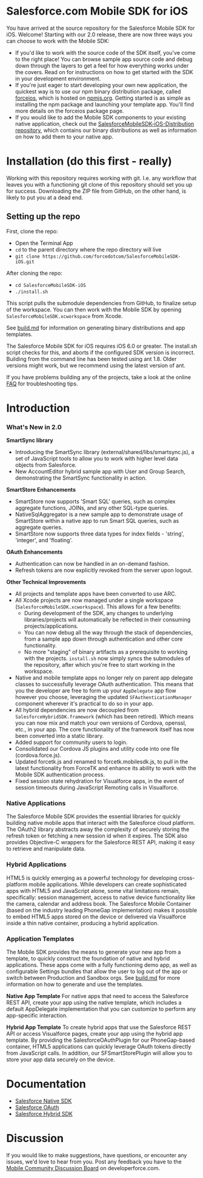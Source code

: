 # Salesforce.com Mobile SDK for iOS

You have arrived at the source repository for the Salesforce Mobile SDK for iOS.  Welcome!  Starting with our 2.0 release, there are now three ways you can choose to work with the Mobile SDK:

- If you'd like to work with the source code of the SDK itself, you've come to the right place!  You can browse sample app source code and debug down through the layers to get a feel for how everything works under the covers.  Read on for instructions on how to get started with the SDK in your development environment.
- If you're just eager to start developing your own new application, the quickest way is to use our npm binary distribution package, called [forceios](https://npmjs.org/package/forceios), which is hosted on [npmjs.org](https://npmjs.org/).  Getting started is as simple as installing the npm package and launching your template app.  You'll find more details on the forceios package page.
- If you would like to add the Mobile SDK components to your existing native application, check out the [SalesforceMobileSDK-iOS-Distribution repository](https://github.com/forcedotcom/SalesforceMobileSDK-iOS-Distribution), which contains our binary distributions as well as information on how to add them to your native app.

Installation (do this first - really)
==
Working with this repository requires working with git.  I.e. any workflow that leaves you with a functioning git clone of this repository should set you up for success.  Downloading the ZIP file from GitHub, on the other hand, is likely to put you at a dead end.

## Setting up the repo
First, clone the repo:

- Open the Terminal App
- `cd` to the parent directory where the repo directory will live
- `git clone https://github.com/forcedotcom/SalesforceMobileSDK-iOS.git`

After cloning the repo:

- `cd SalesforceMobileSDK-iOS`
- `./install.sh`

This script pulls the submodule dependencies from GitHub, to finalize setup of the workspace.  You can then work with the Mobile SDK by opening `SalesforceMobileSDK.xcworkspace` from Xcode.

See [build.md](build.md) for information on generating binary distributions and app templates.

The Salesforce Mobile SDK for iOS requires iOS 6.0 or greater.  The install.sh script checks for this, and aborts if the configured SDK version is incorrect.  Building from the command line has been tested using ant 1.8.  Older versions might work, but we recommend using the latest version of ant.

If you have problems building any of the projects, take a look at the online [FAQ](https://github.com/forcedotcom/SalesforceMobileSDK-iOS/wiki/FAQ) for troubleshooting tips.

Introduction
==

### What's New in 2.0

**SmartSync library**
- Introducing the SmartSync library (external/shared/libs/smartsync.js), a set of JavaScript tools to allow you to work with higher level data objects from Salesforce.
- New AccountEditor hybrid sample app with User and Group Search, demonstrating the SmartSync functionality in action.

**SmartStore Enhancements**
- SmartStore now supports 'Smart SQL' queries, such as complex aggregate functions, JOINs, and any other SQL-type queries.
- NativeSqlAggregator is a new sample app to demonstrate usage of SmartStore within a native app to run Smart SQL queries, such as aggregate queries.
- SmartStore now supports three data types for index fields - 'string', 'integer', and 'floating'.

**OAuth Enhancements**
- Authentication can now be handled in an on-demand fashion.
- Refresh tokens are now explicitly revoked from the server upon logout.

**Other Technical Improvements**
- All projects and template apps have been converted to use ARC.
- All Xcode projects are now managed under a single workspace (`SalesforceMobileSDK.xcworkspace`).  This allows for a few benefits:
    - During development of the SDK, any changes to underlying libraries/projects will automatically be reflected in their consuming projects/applications.
    - You can now debug all the way through the stack of dependencies, from a sample app down through authentication and other core functionality.
    - No more "staging" of binary artifacts as a prerequisite to working with the projects.  `install.sh` now simply syncs the submodules of the repository, after which you're free to start working in the workspace.
- Native and mobile template apps no longer rely on parent app delegate classes to successfully leverage OAuth authentication.  This means that you the developer are free to form up your `AppDelegate` app flow however you choose, leveraging the updated `SFAuthenticationManager` component wherever it's practical to do so in your app.
- All hybrid dependencies are now decoupled from `SalesforceHybridSDK.framework` (which has been retired).  Which means you can now mix and match your own versions of Cordova, openssl, etc., in your app.  The core functionality of the framework itself has now been converted into a static library.
- Added support for community users to login.
- Consolidated our Cordova JS plugins and utility code into one file (cordova.force.js).
- Updated forcetk.js and renamed to forcetk.mobilesdk.js, to pull in the latest functionality from ForceTK and enhance its ability to work with the Mobile SDK authentication process.
- Fixed session state rehydration for Visualforce apps, in the event of session timeouts during JavaScript Remoting calls in Visualforce.

### Native Applications
The Salesforce Mobile SDK provides the essential libraries for quickly building native mobile apps that interact with the Salesforce cloud platform. The OAuth2 library abstracts away the complexity of securely storing the refresh token or fetching a new session id when it expires. The SDK also provides Objective-C wrappers for the Salesforce REST API, making it easy to retrieve and manipulate data.

### Hybrid Applications
HTML5 is quickly emerging as a powerful technology for developing cross-platform mobile applications. While developers can create sophisticated apps with HTML5 and JavaScript alone, some vital limitations remain, specifically: session management, access to native device functionality like the camera, calendar and address book. The Salesforce Mobile Container (based on the industry leading PhoneGap implementation) makes it possible to embed HTML5 apps stored on the device or delivered via Visualforce inside a thin native container, producing a hybrid application.

### Application Templates
The Mobile SDK provides the means to generate your new app from a template, to quickly construct the foundation of native and hybrid applications.  These apps come with a fully functioning demo app, as well as configurable Settings bundles that allow the user to log out of the app or switch between Production and Sandbox orgs.  See [build.md](build.md) for more information on how to generate and use the templates.

**Native App Template**
For native apps that need to access the Salesforce REST API, create your app using the native template, which includes a default AppDelegate implementation that you can customize to perform any app-specific interaction. 

**Hybrid App Template**
To create hybrid apps that use the Salesforce REST API or access Visualforce pages, create your app using the hybrid app template. By providing the SalesforceOAuthPlugin for our PhoneGap-based container, HTML5 applications can quickly leverage OAuth tokens directly from JavaScript calls.  In addition, our SFSmartStorePlugin will allow you to store your app data securely on the device.

Documentation
==

* [Salesforce Native SDK](http://forcedotcom.github.com/SalesforceMobileSDK-iOS/Documentation/SalesforceSDK/index.html)
* [Salesforce OAuth](http://forcedotcom.github.com/SalesforceMobileSDK-iOS/Documentation/SalesforceOAuth/index.html)
* [Salesforce Hybrid SDK](http://forcedotcom.github.com/SalesforceMobileSDK-iOS/Documentation/HybridContainer/index.html)


Discussion
==

If you would like to make suggestions, have questions, or encounter any issues, we'd love to hear from you. Post any feedback you have to the [Mobile Community Discussion Board](http://boards.developerforce.com/t5/Mobile/bd-p/mobile) on developerforce.com.
